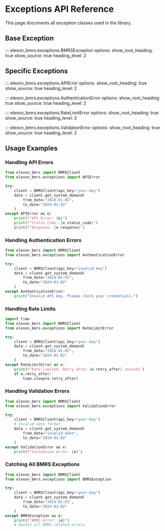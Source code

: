 # Exceptions API Reference

This page documents all exception classes used in the library.

## Base Exception

::: elexon_bmrs.exceptions.BMRSException
    options:
      show_root_heading: true
      show_source: true
      heading_level: 2

## Specific Exceptions

::: elexon_bmrs.exceptions.APIError
    options:
      show_root_heading: true
      show_source: true
      heading_level: 2

::: elexon_bmrs.exceptions.AuthenticationError
    options:
      show_root_heading: true
      show_source: true
      heading_level: 2

::: elexon_bmrs.exceptions.RateLimitError
    options:
      show_root_heading: true
      show_source: true
      heading_level: 2

::: elexon_bmrs.exceptions.ValidationError
    options:
      show_root_heading: true
      show_source: true
      heading_level: 2

## Usage Examples

### Handling API Errors

```python
from elexon_bmrs import BMRSClient
from elexon_bmrs.exceptions import APIError

try:
    client = BMRSClient(api_key="your-key")
    data = client.get_system_demand(
        from_date="2024-01-01",
        to_date="2024-01-02"
    )
except APIError as e:
    print(f"API Error: {e}")
    print(f"Status Code: {e.status_code}")
    print(f"Response: {e.response}")
```

### Handling Authentication Errors

```python
from elexon_bmrs import BMRSClient
from elexon_bmrs.exceptions import AuthenticationError

try:
    client = BMRSClient(api_key="invalid-key")
    data = client.get_system_demand(
        from_date="2024-01-01",
        to_date="2024-01-02"
    )
except AuthenticationError:
    print("Invalid API key. Please check your credentials.")
```

### Handling Rate Limits

```python
import time
from elexon_bmrs import BMRSClient
from elexon_bmrs.exceptions import RateLimitError

try:
    client = BMRSClient(api_key="your-key")
    data = client.get_system_demand(
        from_date="2024-01-01",
        to_date="2024-01-02"
    )
except RateLimitError as e:
    print(f"Rate limited. Retry after {e.retry_after} seconds")
    if e.retry_after:
        time.sleep(e.retry_after)
```

### Handling Validation Errors

```python
from elexon_bmrs import BMRSClient
from elexon_bmrs.exceptions import ValidationError

try:
    client = BMRSClient(api_key="your-key")
    # Invalid date format
    data = client.get_system_demand(
        from_date="invalid-date",
        to_date="2024-01-02"
    )
except ValidationError as e:
    print(f"Validation error: {e}")
```

### Catching All BMRS Exceptions

```python
from elexon_bmrs import BMRSClient
from elexon_bmrs.exceptions import BMRSException

try:
    client = BMRSClient(api_key="your-key")
    data = client.get_system_demand(
        from_date="2024-01-01",
        to_date="2024-01-02"
    )
except BMRSException as e:
    print(f"BMRS Error: {e}")
    # Handle all BMRS-related errors
```

